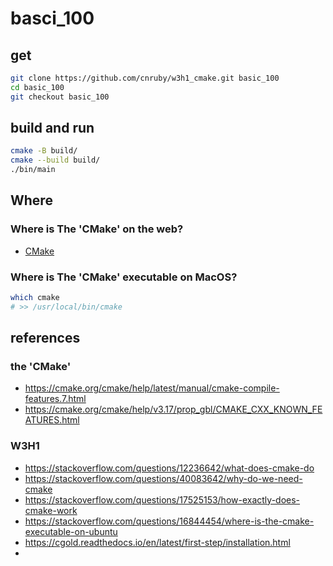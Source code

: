 # basci_100

## get

```bash
git clone https://github.com/cnruby/w3h1_cmake.git basic_100
cd basic_100
git checkout basic_100
```

## build and run

```bash
cmake -B build/
cmake --build build/
./bin/main
```

## Where

### Where is The 'CMake' on the web?

- [CMake]()

### Where is The 'CMake' executable on MacOS?

```bash
which cmake
# >> /usr/local/bin/cmake
```

## references

### the 'CMake'

- https://cmake.org/cmake/help/latest/manual/cmake-compile-features.7.html
- https://cmake.org/cmake/help/v3.17/prop_gbl/CMAKE_CXX_KNOWN_FEATURES.html

### W3H1

- https://stackoverflow.com/questions/12236642/what-does-cmake-do
- https://stackoverflow.com/questions/40083642/why-do-we-need-cmake
- https://stackoverflow.com/questions/17525153/how-exactly-does-cmake-work
- https://stackoverflow.com/questions/16844454/where-is-the-cmake-executable-on-ubuntu
- https://cgold.readthedocs.io/en/latest/first-step/installation.html
-
